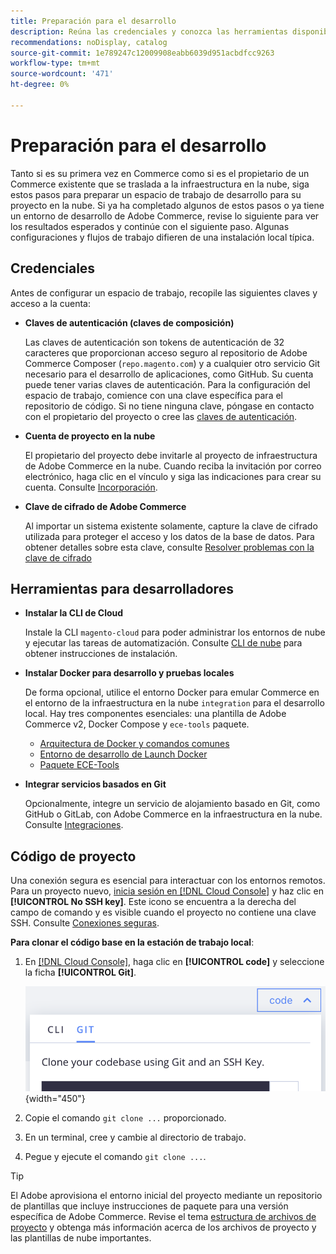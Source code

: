 ```yaml
---
title: Preparación para el desarrollo
description: Reúna las credenciales y conozca las herramientas disponibles para configurar un espacio de trabajo de desarrollo para utilizarlo con su proyecto de infraestructura en la nube de Commerce.
recommendations: noDisplay, catalog
source-git-commit: 1e789247c12009908eabb6039d951acbdfcc9263
workflow-type: tm+mt
source-wordcount: '471'
ht-degree: 0%

---
```


# Preparación para el desarrollo

Tanto si es su primera vez en Commerce como si es el propietario de un Commerce existente que se traslada a la infraestructura en la nube, siga estos pasos para preparar un espacio de trabajo de desarrollo para su proyecto en la nube. Si ya ha completado algunos de estos pasos o ya tiene un entorno de desarrollo de Adobe Commerce, revise lo siguiente para ver los resultados esperados y continúe con el siguiente paso. Algunas configuraciones y flujos de trabajo difieren de una instalación local típica.

## Credenciales

Antes de configurar un espacio de trabajo, recopile las siguientes claves y acceso a la cuenta:

- **Claves de autenticación (claves de composición)**

  Las claves de autenticación son tokens de autenticación de 32 caracteres que proporcionan acceso seguro al repositorio de Adobe Commerce Composer (`repo.magento.com`) y a cualquier otro servicio Git necesario para el desarrollo de aplicaciones, como GitHub. Su cuenta puede tener varias claves de autenticación. Para la configuración del espacio de trabajo, comience con una clave específica para el repositorio de código. Si no tiene ninguna clave, póngase en contacto con el propietario del proyecto o cree las [claves de autenticación](../cloud-guide/development/authentication-keys.md).

- **Cuenta de proyecto en la nube**

  El propietario del proyecto debe invitarle al proyecto de infraestructura de Adobe Commerce en la nube. Cuando reciba la invitación por correo electrónico, haga clic en el vínculo y siga las indicaciones para crear su cuenta. Consulte [Incorporación](onboarding.md).

- **Clave de cifrado de Adobe Commerce**

  Al importar un sistema existente solamente, capture la clave de cifrado utilizada para proteger el acceso y los datos de la base de datos. Para obtener detalles sobre esta clave, consulte [Resolver problemas con la clave de cifrado](https://experienceleague.adobe.com/docs/commerce-knowledge-base/kb/troubleshooting/miscellaneous/resolve-issues-with-encryption-key.html)

## Herramientas para desarrolladores

- **Instalar la CLI de Cloud**

  Instale la CLI `magento-cloud` para poder administrar los entornos de nube y ejecutar las tareas de automatización. Consulte [CLI de nube](../cloud-guide/dev-tools/cloud-cli-overview.md) para obtener instrucciones de instalación.

- **Instalar Docker para desarrollo y pruebas locales**

  De forma opcional, utilice el entorno Docker para emular Commerce en el entorno de la infraestructura en la nube `integration` para el desarrollo local. Hay tres componentes esenciales: una plantilla de Adobe Commerce v2, Docker Compose y `ece-tools` paquete.

   - [Arquitectura de Docker y comandos comunes](../cloud-guide/dev-tools/cloud-docker.md)
   - [Entorno de desarrollo de Launch Docker](https://developer.adobe.com/commerce/cloud-tools/docker/setup/)
   - [Paquete ECE-Tools](../cloud-guide/dev-tools/package-overview.md)

- **Integrar servicios basados en Git**

  Opcionalmente, integre un servicio de alojamiento basado en Git, como GitHub o GitLab, con Adobe Commerce en la infraestructura en la nube. Consulte [Integraciones](../cloud-guide/integrations/overview.md).

## Código de proyecto

Una conexión segura es esencial para interactuar con los entornos remotos. Para un proyecto nuevo, [inicia sesión en [!DNL Cloud Console]](https://console.adobecommerce.com) y haz clic en **[!UICONTROL No SSH key]**. Este icono se encuentra a la derecha del campo de comando y es visible cuando el proyecto no contiene una clave SSH. Consulte [Conexiones seguras](../cloud-guide/development/secure-connections.md#add-an-ssh-public-key-to-your-account).

**Para clonar el código base en la estación de trabajo local**:

1. En [[!DNL Cloud Console]](https://console.adobecommerce.com), haga clic en **[!UICONTROL code]** y seleccione la ficha **[!UICONTROL Git]**.

   ![Clonar el código](../assets/ui-git-code.png){width="450"}

1. Copie el comando `git clone ...` proporcionado.

1. En un terminal, cree y cambie al directorio de trabajo.

1. Pegue y ejecute el comando `git clone ...`.

>[!TIP]
>
>El Adobe aprovisiona el entorno inicial del proyecto mediante un repositorio de plantillas que incluye instrucciones de paquete para una versión específica de Adobe Commerce. Revise el tema [estructura de archivos de proyecto](../cloud-guide/project/file-structure.md) y obtenga más información acerca de los archivos de proyecto y las plantillas de nube importantes.
